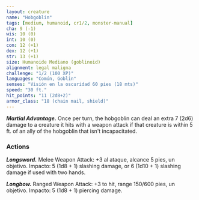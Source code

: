 ```yaml
---
layout: creature
name: "Hobgoblin"
tags: [medium, humanoid, cr1/2, monster-manual]
cha: 9 (-1)
wis: 10 (0)
int: 10 (0)
con: 12 (+1)
dex: 12 (+1)
str: 13 (+1)
size: Humanoide Mediano (goblinoid)
alignment: legal maligna
challenge: "1/2 (100 XP)"
languages: "Común, Goblin"
senses: "Visión en la oscuridad 60 pies (18 mts)"
speed: "30 ft."
hit_points: "11 (2d8+2)"
armor_class: "18 (chain mail, shield)"
---
```


***Martial Advantage.*** Once per turn, the hobgoblin can deal an extra 7 (2d6) damage to a creature it hits with a weapon attack if that creature is within 5 ft. of an ally of the hobgoblin that isn't incapacitated.

### Actions

***Longsword.*** Melee Weapon Attack: +3 al ataque, alcance 5 pies, un objetivo. Impacto: 5 (1d8 + 1) slashing damage, or 6 (1d10 + 1) slashing damage if used with two hands.

***Longbow.*** Ranged Weapon Attack: +3 to hit, range 150/600 pies, un objetivo. Impacto: 5 (1d8 + 1) piercing damage.